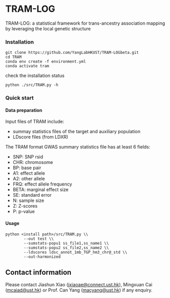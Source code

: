 # TRAM-LOG
TRAM-LOG: a statistical framework for trans-ancestry association mapping by leveraging the local genetic structure

### Installation
``` shell
git clone https://github.com/YangLabHKUST/TRAM-LOGbeta.git
cd TRAM
conda env create -f environment.yml
conda activate tram
```
check the installation status
```shell
python ./src/TRAM.py -h
```

### Quick start

#### Data preparation

Input files of TRAM include:

- summay statistics files of the target and auxiliary population
- LDscore files (from LDXR)

The TRAM format GWAS summary statistics file has at least 6 fields:

- SNP: SNP rsid
- CHR: chromosome
- BP: base pair
- A1: effect allele
- A2: other allele
- FRQ: effect allele frequency
- BETA: marginal effect size
- SE: standard error
- N: sample size
- Z: Z-scores
- P: p-value 


#### Usage
``` shell
python <install path>/src/TRAM.py \\
        --out test \\
        --sumstats-popu1 ss_file1,ss_name1 \\
        --sumstats-popu2 ss_file2,ss_name2 \\
        --ldscores ldsc_annot_1mb_TGP_hm3_chr@_std \\
        --out-harmonized 
```

## Contact information

Please contact Jiashun Xiao (jxiaoae@connect.ust.hk), Mingxuan Cai (mcaiad@ust.hk) or Prof. Can Yang (macyang@ust.hk) if any enquiry.



